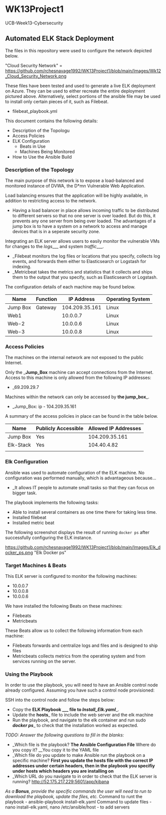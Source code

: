 # WK13Project1
UCB-Week13-Cybersecurity

## Automated ELK Stack Deployment

The files in this repository were used to configure the network depicted below.

"Cloud Security Network" = https://github.com/rchesnavage1992/WK13Project1/blob/main/Images/Wk12_Cloud_Security_Network.png

These files have been tested and used to generate a live ELK deployment on Azure. They can be used to either recreate the entire deployment pictured above.
Alternatively, select portions of the ansible file may be used to install only certain pieces of it, such as Filebeat.

  - filebeat_playbook.yml

This document contains the following details:
- Description of the Topologu
- Access Policies
- ELK Configuration
  - Beats in Use
  - Machines Being Monitored
- How to Use the Ansible Build


### Description of the Topology

The main purpose of this network is to expose a load-balanced and monitored instance of DVWA, the D*mn Vulnerable Web Application.

Load balancing ensures that the application will be highly available, in addition to restricting access to the network.
- Having a load balancer in place allows incoming traffic to be distributed to different servers so that no one server is over loaded. But do this, it prevents any
one server from being over loaded.  The advantages of a jump box is to have a system on a network to access and manage devices that is in a seperate security zone. 

Integrating an ELK server allows users to easily monitor the vulnerable VMs for changes to the _logs____ and system _traffic____.
- _Filebeat monitors the log files or locations that you specify, collects log events, and forwards them either to Elasticsearch or Logstash for indexing.
- _Metricbeat takes the metrics and statistics that it collects and ships them to the output that you specify, such as Elasticsearch or Logstash.

The configuration details of each machine may be found below.

| Name     | Function | IP Address    | Operating System |
|----------|----------|---------------|------------------|
| Jump Box | Gateway  | 104.209.35.161| Linux            |
| Web1     |          | 10.0.0.7      | Linux            |
| Web-2    |          | 10.0.0.6      | Linux            |
| Web-3    |          | 10.0.0.8      | Linux            |

### Access Policies

The machines on the internal network are not exposed to the public Internet. 

Only the ___Jump_Box__ machine can accept connections from the Internet. Access to this machine is only allowed from the following IP addresses:
- _69.209.29.7

Machines within the network can only be accessed by __the jump_box___.
- _Jump_Box: ip - 104.209.35.161

A summary of the access policies in place can be found in the table below.

| Name     | Publicly Accessible | Allowed IP Addresses |
|----------|---------------------|----------------------|
| Jump Box | Yes                 | 104.209.35.161       |
| Elk-Stack| Yes                 | 104.40.4.82          |
|          |                     |                      |

### Elk Configuration

Ansible was used to automate configuration of the ELK machine. No configuration was performed manually, which is advantageous because...
- _It allows IT people to automate small tasks so that they can focus on bigger task.

The playbook implements the following tasks:
- Able to install several containers as one time there for taking less time.
- Installed filebeat
- Installed metric beat

The following screenshot displays the result of running `docker ps` after successfully configuring the ELK instance.

https://github.com/rchesnavage1992/WK13Project1/blob/main/Images/Elk_docker_ps.png "Elk Docker ps"

### Target Machines & Beats
This ELK server is configured to monitor the following machines:
- 10.0.0.7
- 10.0.0.8
- 10.0.0.6

We have installed the following Beats on these machines:
- Filebeats
- Metricbeats

These Beats allow us to collect the following information from each machine:
- Filebeats forwards and centralize logs and files and is designed to ship files
- Metricbeats collects metrics from the operating system and from services running on the server.

### Using the Playbook
In order to use the playbook, you will need to have an Ansible control node already configured. Assuming you have such a control node provisioned: 

SSH into the control node and follow the steps below:
- Copy the __ELK Playbook ___ file to _Install_Elk.yaml____.
- Update the __hosts___ file to include the web server and the elk machine
- Run the playbook, and navigate to the elk container and run sudo ___docker ps____ to check that the installation worked as expected.

_TODO: Answer the following questions to fill in the blanks:_
- _Which file is the playbook?  __The Ansible Configuration File__ Where do you copy it? __You copy it to the YAML file
- _Which file do you update to make Ansible run the playbook on a specific machine? __First you update the hosts file with the correct IP addresses under certain headers, then in the playbook you specifiy under hosts which headers you are installing on__ 
- _Which URL do you navigate to in order to check that the ELK server is running? http://52.175.217.229:5601/app/kibana

_As a **Bonus**, provide the specific commands the user will need to run to download the playbook, update the files, etc._
Command to runt the playbook - ansible-playbook install-elk.yaml
Command to update files - nano install-elk.yaml, nano /etc/ansible/host - to add servers
